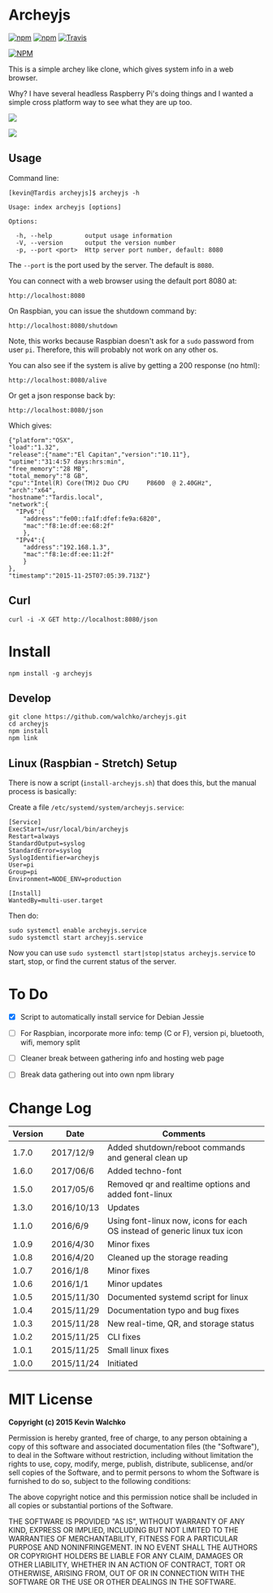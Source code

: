 # Archeyjs

[![npm](https://img.shields.io/npm/v/archeyjs.svg)](https://github.com/walchko/archeyjs)
[![npm](https://img.shields.io/npm/l/archeyjs.svg)](https://github.com/walchko/archeyjs)
[![Travis](https://img.shields.io/travis/AllGloryToTheHypnotoad/archeyjs.svg)](https://travis-ci.org/walchko/archeyjs)

[![NPM](https://nodei.co/npm/archeyjs.png)](https://nodei.co/npm/archeyjs/)

This is a simple archey like clone, which gives system info in a web browser.

Why? I have several headless Raspberry Pi's doing things and I wanted a simple cross
platform way to see what they are up too.

![](./pics/apple.png)

![](./pics/raspbian.png)

## Usage

Command line:

    [kevin@Tardis archeyjs]$ archeyjs -h

    Usage: index archeyjs [options]

    Options:

      -h, --help         output usage information
      -V, --version      output the version number
      -p, --port <port>  Http server port number, default: 8080

The `--port` is the port used by the server. The default is `8080`.

You can connect with a web browser using the default port 8080 at:

    http://localhost:8080

On Raspbian, you can issue the shutdown command by:

    http://localhost:8080/shutdown

Note, this works because Raspbian doesn't ask for a `sudo` password from user
`pi`. Therefore, this will probably not work on any other os.

You can also see if the system is alive by getting a 200 response (no html):

    http://localhost:8080/alive


Or get a json response back by:

    http://localhost:8080/json

Which gives:

    {"platform":"OSX",
    "load":"1.32",
    "release":{"name":"El Capitan","version":"10.11"},
    "uptime":"31:4:57 days:hrs:min",
    "free_memory":"28 MB",
    "total_memory":"8 GB",
    "cpu":"Intel(R) Core(TM)2 Duo CPU     P8600  @ 2.40GHz",
    "arch":"x64",
    "hostname":"Tardis.local",
    "network":{
      "IPv6":{
        "address":"fe00::fa1f:dfef:fe9a:6820",
        "mac":"f8:1e:df:ee:68:2f"
        },
      "IPv4":{
        "address":"192.168.1.3",
        "mac":"f8:1e:df:ee:11:2f"
        }
    },
    "timestamp":"2015-11-25T07:05:39.713Z"}

## Curl

    curl -i -X GET http://localhost:8080/json

# Install

    npm install -g archeyjs

## Develop

    git clone https://github.com/walchko/archeyjs.git
    cd archeyjs
    npm install
    npm link

## Linux (Raspbian - Stretch) Setup

There is now a script (`install-archeyjs.sh`) that does this, but the manual
process is basically:

Create a file `/etc/systemd/system/archeyjs.service`:

    [Service]
    ExecStart=/usr/local/bin/archeyjs
    Restart=always
    StandardOutput=syslog
    StandardError=syslog
    SyslogIdentifier=archeyjs
    User=pi
    Group=pi
    Environment=NODE_ENV=production

    [Install]
    WantedBy=multi-user.target

Then do:

    sudo systemctl enable archeyjs.service
    sudo systemctl start archeyjs.service

Now you can use `sudo systemctl start|stop|status archeyjs.service` to start, stop, or
find the current status of the server.

# To Do

- [x] Script to automatically install service for Debian Jessie
- [ ] For Raspbian, incorporate more info: temp (C or F), version pi, bluetooth, wifi, memory split
- [ ] Cleaner break between gathering info and hosting web page
- [ ] Break data gathering out into own npm library


# Change Log

| Version | Date       | Comments |
|---------|------------|----------|
| 1.7.0   | 2017/12/9  | Added shutdown/reboot commands and general clean up |
| 1.6.0   | 2017/06/6  | Added techno-font |
| 1.5.0   | 2017/05/6  | Removed qr and realtime options and added font-linux |
| 1.3.0   | 2016/10/13 | Updates |
| 1.1.0   | 2016/6/9   | Using font-linux now, icons for each OS instead of generic linux tux icon  |
| 1.0.9   | 2016/4/30  | Minor fixes  |
| 1.0.8   | 2016/4/20  | Cleaned up the storage reading |
| 1.0.7   | 2016/1/8   | Minor fixes |
| 1.0.6   | 2016/1/1   | Minor updates |
| 1.0.5   | 2015/11/30 | Documented systemd script for linux |
| 1.0.4   | 2015/11/29 | Documentation typo and bug fixes |
| 1.0.3   | 2015/11/28 | New real-time, QR, and storage status |
| 1.0.2   | 2015/11/25 | CLI fixes |
| 1.0.1   | 2015/11/25 | Small linux fixes |
| 1.0.0   | 2015/11/24 | Initiated |

# MIT License

**Copyright (c) 2015 Kevin Walchko**

Permission is hereby granted, free of charge, to any person obtaining a copy
of this software and associated documentation files (the "Software"), to deal
in the Software without restriction, including without limitation the rights
to use, copy, modify, merge, publish, distribute, sublicense, and/or sell
copies of the Software, and to permit persons to whom the Software is
furnished to do so, subject to the following conditions:

The above copyright notice and this permission notice shall be included in all
copies or substantial portions of the Software.

THE SOFTWARE IS PROVIDED "AS IS", WITHOUT WARRANTY OF ANY KIND, EXPRESS OR
IMPLIED, INCLUDING BUT NOT LIMITED TO THE WARRANTIES OF MERCHANTABILITY,
FITNESS FOR A PARTICULAR PURPOSE AND NONINFRINGEMENT. IN NO EVENT SHALL THE
AUTHORS OR COPYRIGHT HOLDERS BE LIABLE FOR ANY CLAIM, DAMAGES OR OTHER
LIABILITY, WHETHER IN AN ACTION OF CONTRACT, TORT OR OTHERWISE, ARISING FROM,
OUT OF OR IN CONNECTION WITH THE SOFTWARE OR THE USE OR OTHER DEALINGS IN THE
SOFTWARE.
